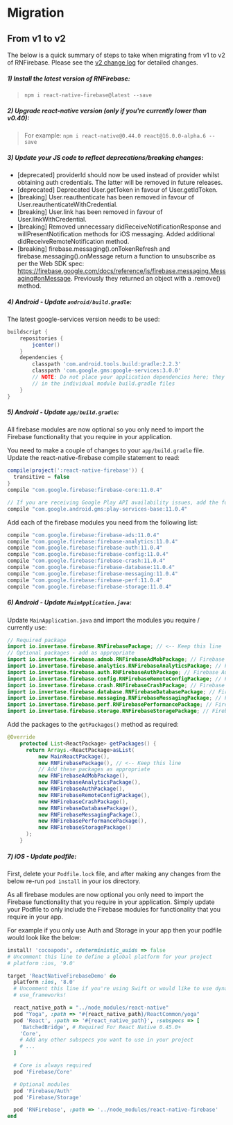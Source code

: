 # Migration

## From v1 to v2

The below is a quick summary of steps to take when migrating from v1 to v2 of RNFirebase. Please see the [v2 change log](https://github.com/invertase/react-native-firebase/releases/tag/v2.0.0) for detailed changes.

##### 1) Install the latest version of RNFirebase:
> `npm i react-native-firebase@latest --save`




##### 2) Upgrade react-native version (only if you're currently lower than v0.40):

> For example: `npm i react-native@0.44.0 react@16.0.0-alpha.6 --save`




##### 3) Update your JS code to reflect deprecations/breaking changes:



- [deprecated] providerId should now be used instead of provider whilst obtaining auth credentials. The latter will be removed in future releases.
- [deprecated] Deprecated User.getToken in favour of User.getIdToken.
- [breaking] User.reauthenticate has been removed in favour of User.reauthenticateWithCredential.
- [breaking] User.link has been removed in favour of User.linkWithCredential.
- [breaking] Removed unnecessary didReceiveNotificationResponse and willPresentNotification methods for iOS messaging. Added additional didReceiveRemoteNotification method.
- [breaking] firebase.messaging().onTokenRefresh and firebase.messaging().onMessage return a function to unsubscribe as per the Web SDK spec: https://firebase.google.com/docs/reference/js/firebase.messaging.Messaging#onMessage. Previously they returned an object with a .remove() method.






##### 4) Android - Update `android/build.gradle`:


The latest google-services version needs to be used:

```groovy
buildscript {
    repositories {
        jcenter()
    }
    dependencies {
        classpath 'com.android.tools.build:gradle:2.2.3'
        classpath 'com.google.gms:google-services:3.0.0'
        // NOTE: Do not place your application dependencies here; they belong
        // in the individual module build.gradle files
    }
}
```





##### 5) Android - Update `app/build.gradle`:


All firebase modules are now optional so you only need to import the Firebase functionality that you require in your application.

You need to make a couple of changes to your `app/build.gradle` file.  Update the react-native-firebase compile statement to read:

```groovy
compile(project(':react-native-firebase')) {
  transitive = false
}
compile "com.google.firebase:firebase-core:11.0.4"

// If you are receiving Google Play API availability issues, add the following dependency
compile "com.google.android.gms:play-services-base:11.0.4"
```
Add each of the firebase modules you need from the following list:
```groovy
compile "com.google.firebase:firebase-ads:11.0.4"
compile "com.google.firebase:firebase-analytics:11.0.4"
compile "com.google.firebase:firebase-auth:11.0.4"
compile "com.google.firebase:firebase-config:11.0.4"
compile "com.google.firebase:firebase-crash:11.0.4"
compile "com.google.firebase:firebase-database:11.0.4"
compile "com.google.firebase:firebase-messaging:11.0.4"
compile "com.google.firebase:firebase-perf:11.0.4"
compile "com.google.firebase:firebase-storage:11.0.4"
```





##### 6) Android - Update `MainApplication.java`:



Update `MainApplication.java` and import the modules you require / currently use:

```java
// Required package
import io.invertase.firebase.RNFirebasePackage; // <-- Keep this line
// Optional packages - add as appropriate
import io.invertase.firebase.admob.RNFirebaseAdMobPackage; // Firebase AdMob
import io.invertase.firebase.analytics.RNFirebaseAnalyticsPackage; // Firebase Analytics
import io.invertase.firebase.auth.RNFirebaseAuthPackage; // Firebase Auth
import io.invertase.firebase.config.RNFirebaseRemoteConfigPackage; // Firebase Remote Config
import io.invertase.firebase.crash.RNFirebaseCrashPackage; // Firebase Crash Reporting
import io.invertase.firebase.database.RNFirebaseDatabasePackage; // Firebase Realtime Database
import io.invertase.firebase.messaging.RNFirebaseMessagingPackage; // Firebase Cloud Messaging
import io.invertase.firebase.perf.RNFirebasePerformancePackage; // Firebase Performance Monitoring
import io.invertase.firebase.storage.RNFirebaseStoragePackage; // Firebase Storage
```
Add the packages to the `getPackages()` method as required:
```java
@Override
    protected List<ReactPackage> getPackages() {
      return Arrays.<ReactPackage>asList(
          new MainReactPackage(),
          new RNFirebasePackage(), // <-- Keep this line
          // Add these packages as appropriate
          new RNFirebaseAdMobPackage(),
          new RNFirebaseAnalyticsPackage(),
          new RNFirebaseAuthPackage(),
          new RNFirebaseRemoteConfigPackage(),
          new RNFirebaseCrashPackage(),
          new RNFirebaseDatabasePackage(),
          new RNFirebaseMessagingPackage(),
          new RNFirebasePerformancePackage(),
          new RNFirebaseStoragePackage()
      );
    }
```





##### 7) iOS - Update podfile:

First, delete your `Podfile.lock` file, and after making any changes from the below re-run `pod install` in your ios directory.

As all firebase modules are now optional you only need to import the Firebase functionality that you require in your application.  Simply update your Podfile to only include the Firebase modules for functionality that you require in your app.

For example if you only use Auth and Storage in your app then your podfile would look like the below:

```ruby
install! 'cocoapods', :deterministic_uuids => false
# Uncomment this line to define a global platform for your project
# platform :ios, '9.0'

target 'ReactNativeFirebaseDemo' do
  platform :ios, '8.0'
  # Uncomment this line if you're using Swift or would like to use dynamic frameworks
  # use_frameworks!

  react_native_path = "../node_modules/react-native"
  pod "Yoga", :path => "#{react_native_path}/ReactCommon/yoga"
  pod 'React', :path => '#{react_native_path}', :subspecs => [
    'BatchedBridge', # Required For React Native 0.45.0+
    'Core',
    # Add any other subspecs you want to use in your project
    # ...
  ]

  # Core is always required
  pod 'Firebase/Core'

  # Optional modules
  pod 'Firebase/Auth'
  pod 'Firebase/Storage'

  pod 'RNFirebase', :path => '../node_modules/react-native-firebase'
end
```


